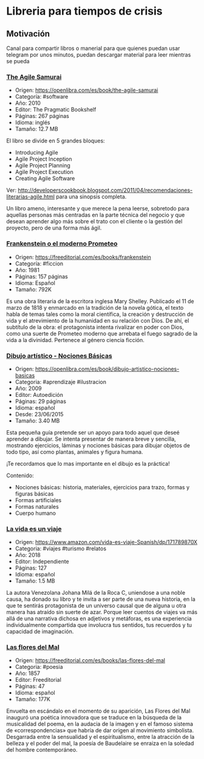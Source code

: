 # Libreria para tiempos de crisis

## Motivación

Canal para compartir libros o manerial para que quienes puedan usar telegram por unos minutos, puedan descargar material para leer mientras se pueda

### [The Agile Samurai ](pdf/AgileSamurai.pdf)
* Origen: https://openlibra.com/es/book/the-agile-samurai
* Categoría: #software
* Año:    2010
* Editor: The Pragmatic Bookshelf
* Páginas:    267 páginas
* Idioma: inglés
* Tamaño: 12.7 MB

El libro se divide en 5 grandes bloques:

- Introducing Agile
- Agile Project Inception
- Agile Project Planning
- Agile Project Execution
- Creating Agile Software

Ver: http://developerscookbook.blogspot.com/2011/04/recomendaciones-literarias-agile.html para una sinopsis completa.

Un libro ameno, interesante y que merece la pena leerse, sobretodo para aquellas personas más centradas en la parte técnica del negocio y que desean aprender algo más sobre el trato con el cliente o la gestión del proyecto, pero de una forma más ágil.

### [Frankenstein o el moderno Prometeo](pdf/frankenstein.pdf)
* Origen: https://freeditorial.com/es/books/frankenstein
* Categoría: #ficcion
* Año:    1981
* Páginas:    157 páginas
* Idioma: Español
* Tamaño: 792K

Es una obra literaria de la escritora inglesa Mary Shelley. Publicado el 11 de marzo de 1818 y enmarcado en la tradición de la novela gótica, el texto habla de temas tales como la moral científica, la creación y destrucción de vida y el atrevimiento de la humanidad en su relación con Dios. De ahí, el subtítulo de la obra: el protagonista intenta rivalizar en poder con Dios, como una suerte de Prometeo moderno que arrebata el fuego sagrado de la vida a la divinidad. Pertenece al género ciencia ficción.

### [Dibujo artístico - Nociones Básicas](pdf/Dibujo-Artistico-Basico.pdf)
* Origen: https://openlibra.com/es/book/dibujo-artistico-nociones-basicas
* Categoria: #aprendizaje #ilustracion
* Año:    2009
* Editor: Autoedición
* Páginas:    29 páginas
* Idioma: español
* Desde:  23/06/2015
* Tamaño: 3.40 MB

Esta pequeña guía pretende ser un apoyo para todo aquel que deseé aprender a dibujar. Se intenta presentar de manera breve y sencilla, mostrando ejercicios, láminas y nociones básicas para dibujar objetos de todo tipo, así como plantas, animales y figura humana.

¡Te recordamos que lo mas importante en el dibujo es la práctica!

Contenido:

- Nociones básicas: historia, materiales, ejercicios para trazo, formas y figuras básicas
- Formas artificiales
- Formas naturales
- Cuerpo humano

### [La vida es un viaje](pdf/La_vida_es_un_viaje-JMRC.pdf)
* Origen: https://www.amazon.com/vida-es-viaje-Spanish/dp/171789870X
* Categoria: #viajes #turismo #relatos
* Año: 2018
* Editor: Independiente
* Páginas:    127
* Idioma: español
* Tamaño: 1.5 MB

La autora Venezolana Johana Milá de la Roca C, uniendose a una noble causa, ha donado su libro y te invita a ser parte de una nueva historia, en la que te sentirás protagonista de un universo causal que de alguna u otra manera has atraído sin suerte de azar. Porque leer cuentos de viajes va más allá de una narrativa dichosa en adjetivos y metáforas, es una experiencia individualmente compartida que involucra tus sentidos, tus recuerdos y tu capacidad de imaginación.

### [Las flores del Mal](pdf/Las_flores_del_mal.pdf)

* Origen: https://freeditorial.com/es/books/las-flores-del-mal
* Categoria: #poesia
* Año: 1857
* Editor: Freeditorial
* Páginas:    47
* Idioma: español
* Tamaño: 177K

Envuelta en escándalo en el momento de su aparición, Las Flores del Mal inauguró una poética innovadora que se traduce en la búsqueda de la musicalidad del poema, en la audacia de la imagen y en el famoso sistema de «correspondencias» que habría de dar origen al movimiento simbolista. Desgarrada entre la sensualidad y el espiritualismo, entre la atracción de la belleza y el poder del mal, la poesía de Baudelaire se enraiza en la soledad del hombre contemporáneo.
